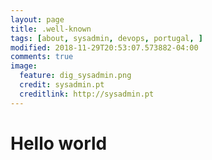 ```yaml
---
layout: page
title: .well-known
tags: [about, sysadmin, devops, portugal, ]
modified: 2018-11-29T20:53:07.573882-04:00
comments: true
image:
  feature: dig_sysadmin.png
  credit: sysadmin.pt
  creditlink: http://sysadmin.pt
---
```

# Hello world
